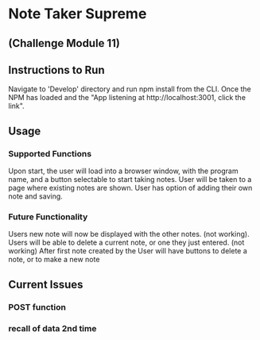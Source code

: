 # Note Taker Supreme  
## (Challenge Module 11)

## Instructions to Run
Navigate to 'Develop' directory and run npm install from the CLI.  Once the NPM has loaded and the "App listening at http://localhost:3001, click the link".

## Usage
### Supported Functions
Upon start, the user will load into a browser window, with the program name, and a button selectable to start taking notes.
User will be taken to a page where existing notes are shown. 
User has option of adding their own note and saving.  

### Future Functionality
Users new note will now be displayed with the other notes. (not working).
Users will be able to delete a current note, or one they just entered.  (not working)
After first note created by the User will have buttons to delete a note, or to make a new note

## Current Issues 
### POST function
### recall of data 2nd time